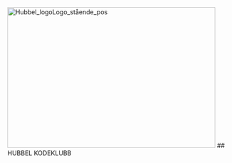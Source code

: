 <img width="467" height="316" alt="Hubbel_logoLogo_stående_pos" src="https://github.com/user-attachments/assets/dd927f3d-2454-4a7d-8395-2535113ca517" />
## HUBBEL KODEKLUBB
